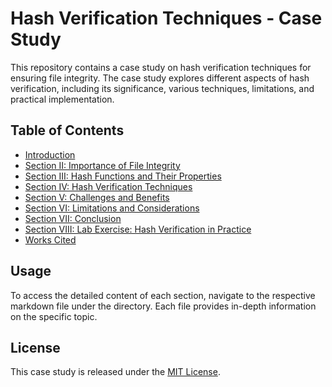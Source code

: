 # Hash Verification Techniques - Case Study

This repository contains a case study on hash verification techniques for ensuring file integrity. The case study explores different aspects of hash verification, including its significance, various techniques, limitations, and practical implementation.

## Table of Contents

- [Introduction](sections/intro.md)
- [Section II: Importance of File Integrity](sections/2-importance.md)
- [Section III: Hash Functions and Their Properties](sections/3-hash-functions.md)
- [Section IV: Hash Verification Techniques](sections/4-verification-techniques.md)
- [Section V: Challenges and Benefits](sections/5-challenges-benefits.md)
- [Section VI: Limitations and Considerations](sections/6-limitations-considerations.md)
- [Section VII: Conclusion](sections/7-conclusion.md)
- [Section VIII: Lab Exercise: Hash Verification in Practice](sections/8-lab-exercise.md)
- [Works Cited](sections/works-cited.md)

## Usage

To access the detailed content of each section, navigate to the respective markdown file under the  directory. Each file provides in-depth information on the specific topic.

## License

This case study is released under the [MIT License](LICENSE).

